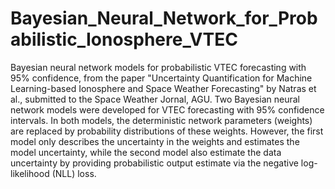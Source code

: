 # Bayesian_Neural_Network_for_Probabilistic_Ionosphere_VTEC
Bayesian neural network models for probabilistic VTEC forecasting with 95% confidence,  from the paper "Uncertainty Quantification for Machine Learning-based Ionosphere and Space Weather Forecasting" by Natras et al., submitted to the Space Weather Jornal, AGU.
Two Bayesian neural network models were developed for VTEC forecasting with 95% confidence intervals. In both models, the deterministic network parameters (weights) are replaced by probability distributions of these weights. However, the first model only describes the uncertainty in the weights and estimates the model uncertainty, while the second model also estimate the data uncertainty by providing probabilistic output estimate via the negative log-likelihood (NLL) loss.

